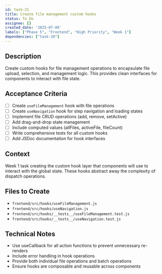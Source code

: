 ```yaml
---
id: task-21
title: Create file management custom hooks
status: To Do
assignee: []
created_date: '2025-07-09'
labels: ["Phase 5", "Frontend", "High Priority", "Week 1"]
dependencies: ["task-20"]
---
```


## Description

Create custom hooks for file management operations to encapsulate file upload, selection, and management logic. This provides clean interfaces for components to interact with file state.

## Acceptance Criteria

- [ ] Create `useFileManagement` hook with file operations
- [ ] Create `useNavigation` hook for step navigation and loading states
- [ ] Implement file CRUD operations (add, remove, setActive)
- [ ] Add drag-and-drop state management
- [ ] Include computed values (allFiles, activeFile, fileCount)
- [ ] Write comprehensive tests for all custom hooks
- [ ] Add JSDoc documentation for hook interfaces

## Context

Week 1 task creating the custom hook layer that components will use to interact with the global state. These hooks abstract away the complexity of dispatch operations.

## Files to Create

- `frontend/src/hooks/useFileManagement.js`
- `frontend/src/hooks/useNavigation.js`
- `frontend/src/hooks/__tests__/useFileManagement.test.js`
- `frontend/src/hooks/__tests__/useNavigation.test.js`

## Technical Notes

- Use useCallback for all action functions to prevent unnecessary re-renders
- Include error handling in hook operations
- Provide both individual file operations and batch operations
- Ensure hooks are composable and reusable across components